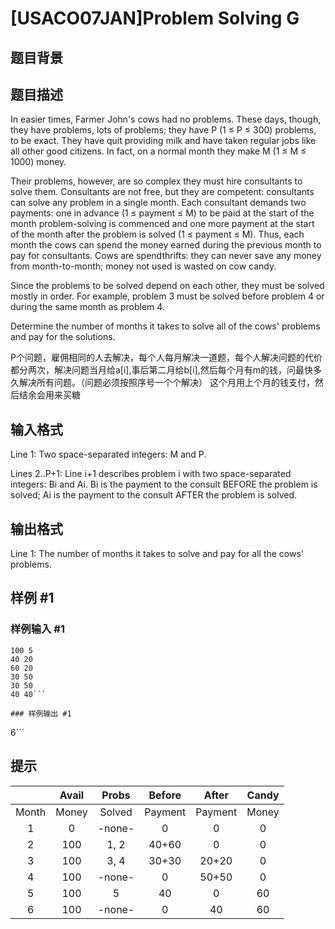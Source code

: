 # [USACO07JAN]Problem Solving G

## 题目背景



## 题目描述

In easier times, Farmer John's cows had no problems. These days, though, they have problems, lots of problems; they have P (1 ≤ P ≤ 300) problems, to be exact. They have quit providing milk and have taken regular jobs like all other good citizens. In fact, on a normal month they make M (1 ≤ M ≤ 1000) money.

Their problems, however, are so complex they must hire consultants to solve them. Consultants are not free, but they are competent: consultants can solve any problem in a single month. Each consultant demands two payments: one in advance (1 ≤ payment ≤ M) to be paid at the start of the month problem-solving is commenced and one more payment at the start of the month after the problem is solved (1 ≤ payment ≤ M). Thus, each month the cows can spend the money earned during the previous month to pay for consultants. Cows are spendthrifts: they can never save any money from month-to-month; money not used is wasted on cow candy.

Since the problems to be solved depend on each other, they must be solved mostly in order. For example, problem 3 must be solved before problem 4 or during the same month as problem 4.

Determine the number of months it takes to solve all of the cows' problems and pay for the solutions.

P个问题，雇佣相同的人去解决，每个人每月解决一道题，每个人解决问题的代价都分两次，解决问题当月给a[i],事后第二月给b[i],然后每个月有m的钱，问最快多久解决所有问题。（问题必须按照序号一个个解决）
这个月用上个月的钱支付，然后结余会用来买糖


## 输入格式

Line 1: Two space-separated integers: M and P.


Lines 2..P+1: Line i+1 describes problem i with two space-separated integers: Bi and Ai. Bi is the payment to the consult BEFORE the problem is solved; Ai is the payment to the consult AFTER the problem is solved.



## 输出格式

Line 1: The number of months it takes to solve and pay for all the cows' problems.


## 样例 #1

### 样例输入 #1
```
100 5
40 20
60 20
30 50
30 50
40 40```

### 样例输出 #1

```
6```

## 提示

|      | Avail | Probs  | Before  | After   | Candy  |
| :-----------: | :-----------: | :-----------: | :-----------: | :-----------: | :-----------: |
|Month | Money | Solved | Payment | Payment | Money  |
| 1    | 0     | -none- | 0       | 0       | 0      |
| 2    | 100   | 1, 2   | 40+60   | 0       | 0      |
| 3    | 100   | 3, 4   | 30+30   | 20+20   | 0      |
| 4    | 100   | -none- | 0       | 50+50   | 0      |
| 5    | 100   | 5      | 40      | 0       | 60     |
| 6    | 100   | -none- | 0       | 40      | 60     |
